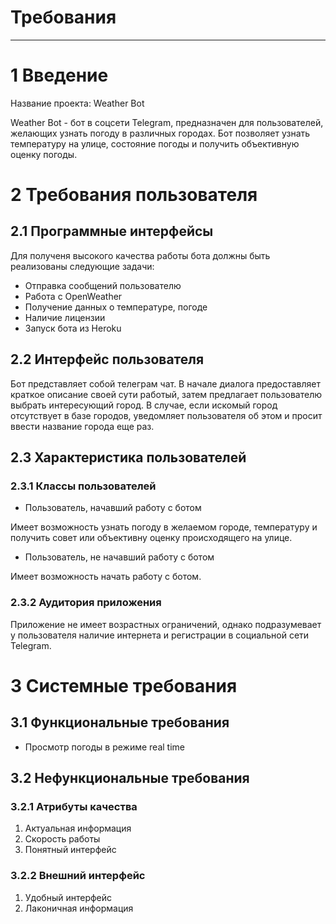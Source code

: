 # Требования
---

# 1 Введение
Название проекта: Weather Bot

Weather Bot - бот в соцсети Telegram, предназначен для пользователей, желающих узнать погоду в различных городах. 
Бот позволяет узнать температуру на улице, состояние погоды и получить объективную оценку погоды.

# 2 Требования пользователя

## 2.1 Программные интерфейсы

Для полученя высокого качества работы бота должны быть реализованы следующие задачи:
* Отправка сообщений пользователю
* Работа с OpenWeather
* Получение данных о температуре, погоде
* Наличие лицензии
* Запуск бота из Heroku

## 2.2 Интерфейс пользователя

Бот представляет собой телеграм чат.
В начале диалога предоставляет краткое описание своей сути работый, затем предлагает пользователю выбрать интересующий город. В случае, если искомый город отсутствует в базе городов, уведомляет пользователя об этом и просит ввести название города еще раз.

## 2.3 Характеристика пользователей

### 2.3.1 Классы пользователей
* Пользователь, начавший работу с ботом 

Имеет возможность узнать погоду в желаемом городе, температуру и получить совет или объективну оценку происходящего на улице.

* Пользователь, не начавший работу с ботом 

Имеет возможность начать работу с ботом.

### 2.3.2 Аудитория приложения

Приложение не имеет возрастных ограничений, однако подразумевает у пользователя наличие интернета и регистрации в социальной сети Telegram.

# 3 Системные требования

## 3.1 Функциональные требования

*    Просмотр погоды в режиме real time

## 3.2 Нефункциональные требования

### 3.2.1 Атрибуты качества

1.    Актуальная информация 
2.    Скорость работы 
3.    Понятный интерфейс

### 3.2.2 Внешний интерфейс

1.    Удобный интерфейс
2.    Лаконичная информация

